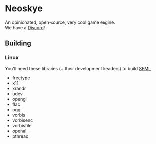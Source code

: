# Neoskye
An opinionated, open-source, very cool game engine.  
We have a [Discord](https://discord.gg/mtrzeMez)!

## Building

### Linux

You'll need these libraries (+ their development headers) to build [SFML](https://www.sfml-dev.org/)

- freetype
- x11
- xrandr
- udev
- opengl
- flac
- ogg
- vorbis
- vorbisenc
- vorbisfile
- openal
- pthread
